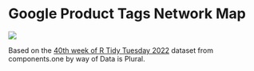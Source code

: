 # Google Product Tags Network Map

<img src='https://github.com/samiaab1990/Data-Visualizations/blob/219e5409cbe0b18c66fb1625091e65d2532c10ea/Product%20Hunt%20Network%20Graph/network_graph_bezier_sphere.png'>

Based on the [40th week of R Tidy Tuesday 2022](https://github.com/rfordatascience/tidytuesday/tree/master/data/2022/2022-10-04) dataset from  components.one by way of Data is Plural.
